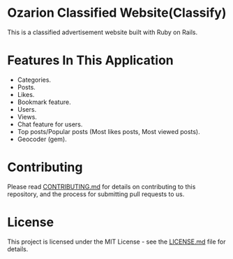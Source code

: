 # Ozarion Classified Website(Classify)

This is a classified advertisement website built with Ruby on Rails.

# Features In This Application

+ Categories.
+ Posts.
+ Likes.
+ Bookmark feature.
+ Users.
+ Views.
+ Chat feature for users.
+ Top posts/Popular posts (Most likes posts, Most viewed posts).
+ Geocoder (gem).

# Contributing

Please read [CONTRIBUTING.md](https://github.com/Ozarion/Classify/blob/master/CONTRIBUTING>md) for details on contributing to this repository, and the process for submitting pull requests to us.

# License

This project is licensed under the MIT License - see the [LICENSE.md](https://github.com/Ozarion/Classify/blob/master/LICENSE) file for details.
